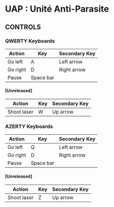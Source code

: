 # UAP : Unité Anti-Parasite

## CONTROLS

### QWERTY Keyboards
| Action      | Key       | Secondary Key |
| ----------- | --------- | ------------- |
| Go left     | A         | Left arrow    |
| Go right    | D         | Right arrow   |
| Pause       | Space bar |               |

#### [Unreleased]
| Action      | Key       | Secondary Key |
| ----------- | --------- | ------------- |
| Shoot laser | W         | Up arrow      |

### AZERTY Keyboards
| Action      | Key       | Secondary Key |
| ----------- | --------- | ------------- |
| Go left     | Q         | Left arrow    |
| Go right    | D         | Right arrow   |
| Pause       | Space bar |               |

#### [Unreleased]
| Action      | Key       | Secondary Key |
| ----------- | --------- | ------------- |
| Shoot laser | Z         | Up arrow      |
